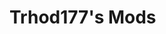 <!DOCTYPE html>

<html>
<head>
	<title>Trhod177's Mod</title>
	<h1>Trhod177's Mods</h1>
</head>
<body>

</body>
</html>
